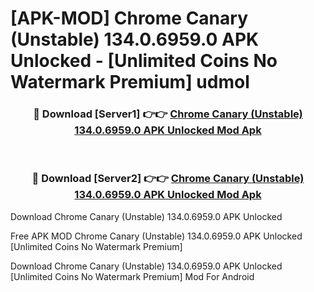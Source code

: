 # [APK-MOD] Chrome Canary (Unstable) 134.0.6959.0 APK Unlocked - [Unlimited Coins No Watermark Premium] udmol



<div align="center">
<h3>🔴 Download [Server1] 👉👉 <a href="https://momento.my/?title=Chrome_Canary_(Unstable)_134.0.6959.0_APK_Unlocked">Chrome Canary (Unstable) 134.0.6959.0 APK Unlocked Mod Apk</a></h3><br>

<h3>🔴 Download [Server2] 👉👉 <a href="https://momento.my/?title=Chrome_Canary_(Unstable)_134.0.6959.0_APK_Unlocked">Chrome Canary (Unstable) 134.0.6959.0 APK Unlocked Mod Apk</a></h3>
</div>



Download Chrome Canary (Unstable) 134.0.6959.0 APK Unlocked 

Free APK MOD Chrome Canary (Unstable) 134.0.6959.0 APK Unlocked [Unlimited Coins No Watermark Premium]

Download Chrome Canary (Unstable) 134.0.6959.0 APK Unlocked [Unlimited Coins No Watermark Premium] Mod For Android
